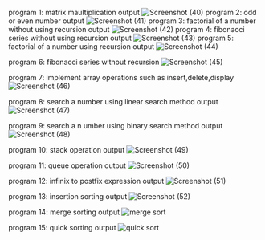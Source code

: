 program 1:
matrix maultiplication output
![Screenshot (40)](https://user-images.githubusercontent.com/113018345/192558975-7d7573b6-f97e-4008-89d9-8906f266b044.png)
program 2:
odd or even number output
![Screenshot (41)](https://user-images.githubusercontent.com/113018345/192560946-6e6e3ab1-a5e4-4abf-b08b-0828b536bfeb.png)
program 3:
factorial of a number without using recursion output
![Screenshot (42)](https://user-images.githubusercontent.com/113018345/192561056-669a784c-5cc8-4062-b162-f72713c1d6bb.png)
program 4:
fibonacci series without using recursion output
![Screenshot (43)](https://user-images.githubusercontent.com/113018345/192561247-6d262ecb-3d40-43fc-83a2-337fe0335884.png)
program 5:
factorial of a number using recursion output
![Screenshot (44)](https://user-images.githubusercontent.com/113018345/192567430-4765f0af-6225-47d4-9624-c83a48fc6e9e.png)

program 6:
fibonacci series without recursion
![Screenshot (45)](https://user-images.githubusercontent.com/113018345/192567540-5b67936d-097f-4e94-9910-c1ad5868d851.png)

program 7:
implement array operations such as insert,delete,display
![Screenshot (46)](https://user-images.githubusercontent.com/113018345/192567626-468001e3-e815-4592-8e56-14af8e55eea3.png)

program 8:
search a number using linear search method output
![Screenshot (47)](https://user-images.githubusercontent.com/113018345/192567739-1631a816-64c7-4ff5-9b02-1d3d6b46f193.png)

program 9:
search a n umber using binary search method output
![Screenshot (48)](https://user-images.githubusercontent.com/113018345/192567818-7745656b-afef-4853-a12a-54fc5f5b0718.png)

program 10:
stack operation output
![Screenshot (49)](https://user-images.githubusercontent.com/113018345/192568920-c471bfb0-1823-4dec-a9af-a8a37fa28979.png)


program 11:
queue operation output
![Screenshot (50)](https://user-images.githubusercontent.com/113018345/192569094-ab435419-9822-4932-bbbc-2695fc32c502.png)

program 12:
infinix to postfix expression output
![Screenshot (51)](https://user-images.githubusercontent.com/113018345/192569361-4ca55810-90e7-43a4-9df9-f99c4a20ec31.png)

program 13:
insertion sorting output
![Screenshot (52)](https://user-images.githubusercontent.com/113018345/192717212-156d2a90-a140-44d6-bbfe-d1b57cbe5ece.png)

program 14:
merge sorting output
![merge sort](https://user-images.githubusercontent.com/113018345/192730851-69b45ca6-f661-4e55-b946-958797e50820.png)

program 15:
quick sorting output
![quick sort](https://user-images.githubusercontent.com/113018345/192731055-f03a0e29-9ac6-4e08-8810-6e6dfd100de1.png)



